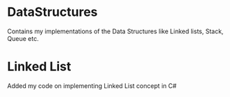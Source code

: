 # DataStructures
Contains my implementations of the Data Structures like Linked lists, Stack, Queue etc.

# Linked List
Added my code on implementing Linked List concept in C#
